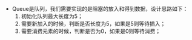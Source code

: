 * Queue是队列，我们需要实现的是阻塞的放入和得到数据，设计思路如下：
   1. 初始化队列最大长度为5； 
   2. 需要新加入的时候，判断是否长度为5，如果是5则等待插入； 
   3. 需要消费元素的时候，判断是否为0，如果是0则等待消费；